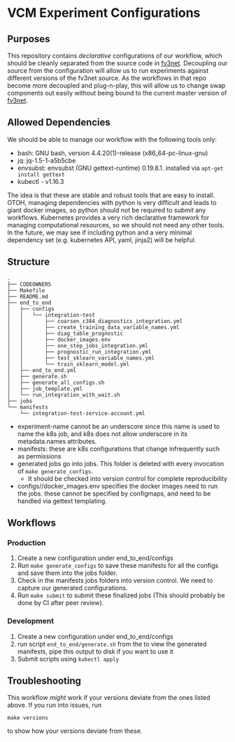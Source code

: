 # VCM Experiment Configurations

## Purposes

This repository contains *declarative* configurations of our workflow, which should be cleanly separated from the source code in [fv3net]. Decoupling our source from the configuration will allow us to run experiments against different versions of the fv3net source. As the workflows in that repo become more decoupled and plug-n-play, this will allow us to change swap components out easily without being bound to the current master version of [fv3net].

## Allowed Dependencies

We should be able to manage our workflow with the following tools only:

- bash: GNU bash, version 4.4.20(1)-release (x86_64-pc-linux-gnu)
- jq: jq-1.5-1-a5b5cbe
- envsubst: envsubst (GNU gettext-runtime) 0.19.8.1.
    installed via `apt-get install gettext`
- kubectl - v1.16.3


The idea is that these are stable and robust tools that are easy to install. OTOH, managing dependencies with python is very difficult and leads to giant docker images, so python should not be required to *submit* any workflows. Kubernetes provides a very rich declarative framework for managing computational resources, so we should not need any other tools. In the future, we may see if including python and a very minimal dependency set (e.g. kubernetes API, yaml, jinja2) will be helpful. 

## Structure

``` 
.
├── CODEOWNERS
├── Makefile
├── README.md
├── end_to_end
│   ├── configs
│   │   └── integration-test
│   │       ├── coarsen_c384_diagnostics_integration.yml
│   │       ├── create_training_data_variable_names.yml
│   │       ├── diag_table_prognostic
│   │       ├── docker_images.env
│   │       ├── one_step_jobs_integration.yml
│   │       ├── prognostic_run_integration.yml
│   │       ├── test_sklearn_variable_names.yml
│   │       └── train_sklearn_model.yml
│   ├── end_to_end.yml
│   ├── generate.sh
│   ├── generate_all_configs.sh
│   ├── job_template.yml
│   └── run_integration_with_wait.sh
├── jobs
└── manifests
    └── integration-test-service-account.yml

```

- experiment-name cannot be an underscore since this name is used to name the k8s job, and k8s does not allow underscore in its metadata.names attributes.
- manifests: these are k8s configurations that change infrequently such as permissions
- generated jobs go into jobs. This folder is deleted with every invocation of `make generate_configs`.
    - It should be checked into version control for complete reproducibility
- configs/<name>/docker_images.env specifies the docker images need to run the jobs. these cannot be specified by configmaps,
  and need to be handled via gettext templating.

## Workflows

### Production

1. Create a new configuration under end_to_end/configs
1. Run `make generate_configs` to save these manifests for all the configs and save them into the jobs folder.
1. Check in the manifests jobs folders into version control. We need to capture our generated configurations.
1. Run `make submit` to submit these finalized jobs (This should probably be done by CI after peer review).

### Development

1. Create a new configuration under end_to_end/configs
1. run script `end_to_end/generate.sh` from the to view the generated manifests, pipe this output to disk if you want to use it
1. Submit scripts using `kubectl apply`

## Troubleshooting

This workflow *might* work if your versions deviate from the ones listed above. If you run into issues, run

    make versions

to show how your versions deviate from these.

[fv3net]: https://github.com/VulcanClimateModeling/fv3net
